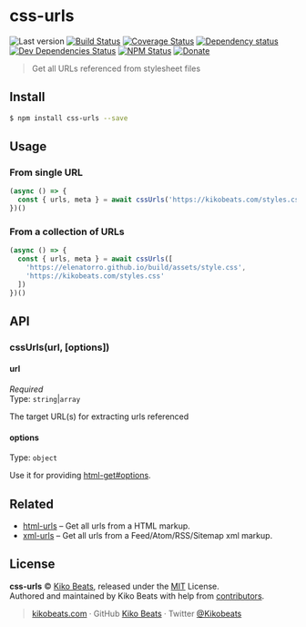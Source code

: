 # css-urls

![Last version](https://img.shields.io/github/tag/Kikobeats/css-urls.svg?style=flat-square)
[![Build Status](https://img.shields.io/travis/Kikobeats/css-urls/master.svg?style=flat-square)](https://travis-ci.org/Kikobeats/css-urls)
[![Coverage Status](https://img.shields.io/coveralls/Kikobeats/css-urls.svg?style=flat-square)](https://coveralls.io/github/Kikobeats/css-urls)
[![Dependency status](https://img.shields.io/david/Kikobeats/css-urls.svg?style=flat-square)](https://david-dm.org/Kikobeats/css-urls)
[![Dev Dependencies Status](https://img.shields.io/david/dev/Kikobeats/css-urls.svg?style=flat-square)](https://david-dm.org/Kikobeats/css-urls#info=devDependencies)
[![NPM Status](https://img.shields.io/npm/dm/css-urls.svg?style=flat-square)](https://www.npmjs.org/package/css-urls)
[![Donate](https://img.shields.io/badge/donate-paypal-blue.svg?style=flat-square)](https://paypal.me/Kikobeats)

> Get all URLs referenced from stylesheet files

## Install

```bash
$ npm install css-urls --save
```

## Usage

### From single URL

```js
(async () => {
  const { urls, meta } = await cssUrls('https://kikobeats.com/styles.css')
})()
```

### From a collection of URLs

```js
(async () => {
  const { urls, meta } = await cssUrls([
    'https://elenatorro.github.io/build/assets/style.css',
    'https://kikobeats.com/styles.css'
  ])
})()
```

## API

### cssUrls(url, [options])

#### url

*Required*<br>
Type: `string`|`array`

The target URL(s) for extracting urls referenced

#### options

Type: `object`

Use it for providing [html-get#options](https://github.com/Kikobeats/html-get#options).

## Related

- [html-urls](https://github.com/Kikobeats/html-urls) – Get all urls from a HTML markup.
- [xml-urls](https://github.com/Kikobeats/xml-urls) – Get all urls from a Feed/Atom/RSS/Sitemap xml markup.

## License

**css-urls** © [Kiko Beats](https://kikobeats.com), released under the [MIT](https://github.com/Kikobeats/css-urls/blob/master/LICENSE.md) License.<br>
Authored and maintained by Kiko Beats with help from [contributors](https://github.com/Kikobeats/css-urls/contributors).

> [kikobeats.com](https://kikobeats.com) · GitHub [Kiko Beats](https://github.com/Kikobeats) · Twitter [@Kikobeats](https://twitter.com/Kikobeats)
